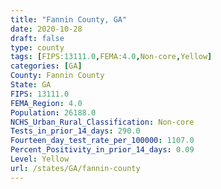 ```yaml
---
title: "Fannin County, GA"
date: 2020-10-28
draft: false
type: county
tags: [FIPS:13111.0,FEMA:4.0,Non-core,Yellow]
categories: [GA]
County: Fannin County
State: GA
FIPS: 13111.0
FEMA_Region: 4.0
Population: 26188.0
NCHS_Urban_Rural_Classification: Non-core
Tests_in_prior_14_days: 290.0
Fourteen_day_test_rate_per_100000: 1107.0
Percent_Positivity_in_prior_14_days: 0.09
Level: Yellow
url: /states/GA/fannin-county
---
```



